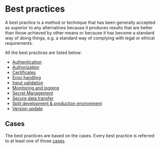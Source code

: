 # Best practices

A best practice is a method or technique that has been generally accepted as superior to any alternatives because it produces results that are better than those achieved by other means or because it has become a standard way of doing things, e.g. a standard way of complying with legal or ethical requirements.

All the best practices are listed below:

- [Authentication](/bestpractices/authentication)
- [Authorization](/bestpractices/authorization)
- [Certificates](/bestpractices/certificates)
- [Error handling](/bestpractices/errorhandling)
- [Input validation](/bestpractices/inputvalidation)
- [Monitoring and logging](/bestpractices/monitoring)
- [Secret Management](/bestpractices/secretmanagement)
- [Secure data transfer](/bestpractices/securedatatransfer)
- [Split development & production environment](/bestpractices/splitdevprod)
- [Version update](/bestpractices/versionupdate)

## Cases

The best practices are based on the cases. Every best practice is referred to at least one of those [cases](/cases).
